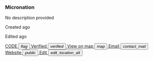 <section>
    <h3 id="mnpage__name">Micronation</h3>
    <p id="mnpage__description">No description provided</p>
    <p>Created <span id="mnpage__time_added"></span> ago</p>
    <p>Edited <span id="mnpage__last_edit"></span> ago</p>
      <a href="#" class="nodecoration" id="mnpage__code">
      <span class="mdl-chip mdl-chip--deletable">
        <span class="mdl-chip__text" id="mnpage__code_text">CODE</span>
        <button type="button" class="mdl-chip__action"><i class="material-icons">flag</i></button>
      </span>
    </a>
    <a href="#" class="nodecoration hidden" id="mnpage__verified">
      <span class="mdl-chip mdl-chip--deletable">
        <span class="mdl-chip__text">Verified</span>
        <button type="button" class="mdl-chip__action"><i class="material-icons">verified</i></button>
      </span>
    </a>
    <a href="#" target="_blank" class="nodecoration hidden" id="mnpage__map">
      <span class="mdl-chip mdl-chip--deletable">
        <span class="mdl-chip__text">View on map</span>
        <button type="button" class="mdl-chip__action"><i class="material-icons">map</i></button>
      </span>
    </a>
    <a href="#" target="_blank" class="nodecoration hidden" id="mnpage__email">
      <span class="mdl-chip mdl-chip--deletable">
        <span class="mdl-chip__text">Email</span>
        <button type="button" class="mdl-chip__action"><i class="material-icons">contact_mail</i></button>
      </span>
    </a>
    <a href="#" target="_blank" class="nodecoration hidden" id="mnpage__website">
      <span class="mdl-chip mdl-chip--deletable">
        <span class="mdl-chip__text" id="mnpage__website_text">Website</span>
        <button type="button" class="mdl-chip__action"><i class="material-icons">public</i></button>
      </span>
    </a>
    <a href="#" class="nodecoration" id="mnpage__edit">
        <span class="mdl-chip mdl-chip--deletable">
          <span class="mdl-chip__text" id="mnpage__website_text">Edit</span>
          <button type="button" class="mdl-chip__action"><i class="material-icons">edit_location_alt</i></button>
        </span>
    </a>
</section>